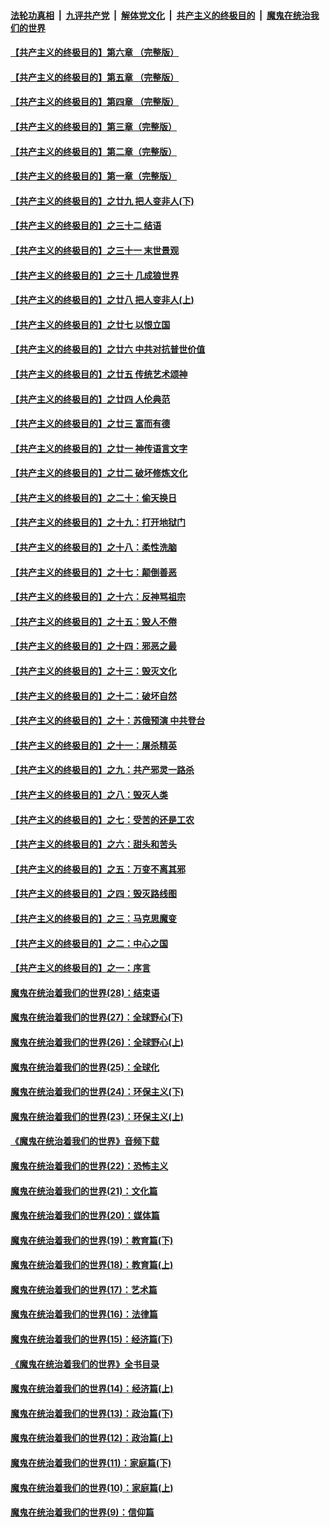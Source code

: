 ####  [法轮功真相](../../../../basic/blob/master/README.md?t=05130701) &nbsp;|&nbsp; [九评共产党](../../../../9ping.md/blob/master/README.md?t=05130701) &nbsp;|&nbsp; [解体党文化](../../../../jtdwh.md/blob/master/README.md?t=05130701)  &nbsp;|&nbsp; [共产主义的终极目的](../../../../gczydzjmd.md/blob/master/README.md?t=05130701) &nbsp;|&nbsp; [魔鬼在统治我们的世界](../../../../mgztzwmdsj.md/blob/master/README.md?t=05130701) 

#### [【共产主义的终极目的】第六章 （完整版）](../pages/nsc422/n11428913.md?t=05130701) 

#### [【共产主义的终极目的】第五章 （完整版）](../pages/nsc422/n11428912.md?t=05130701) 

#### [【共产主义的终极目的】第四章 （完整版）](../pages/nsc422/n11428907.md?t=05130701) 

#### [【共产主义的终极目的】第三章（完整版）](../pages/nsc422/n11428848.md?t=05130701) 

#### [【共产主义的终极目的】第二章（完整版）](../pages/nsc422/n11428831.md?t=05130701) 

#### [【共产主义的终极目的】第一章（完整版）](../pages/nsc422/n11417651.md?t=05130701) 

#### [【共产主义的终极目的】之廿九 把人变非人(下)](../pages/nsc422/n11344140.md?t=05130701) 

#### [【共产主义的终极目的】之三十二 结语](../pages/nsc422/n11360535.md?t=05130701) 

#### [【共产主义的终极目的】之三十一 末世景观](../pages/nsc422/n11351129.md?t=05130701) 

#### [【共产主义的终极目的】之三十 几成狼世界](../pages/nsc422/n11348280.md?t=05130701) 

#### [【共产主义的终极目的】之廿八 把人变非人(上)](../pages/nsc422/n11340492.md?t=05130701) 

#### [【共产主义的终极目的】之廿七 以恨立国](../pages/nsc422/n11336944.md?t=05130701) 

#### [【共产主义的终极目的】之廿六 中共对抗普世价值](../pages/nsc422/n11324785.md?t=05130701) 

#### [【共产主义的终极目的】之廿五 传统艺术颂神](../pages/nsc422/n11296396.md?t=05130701) 

#### [【共产主义的终极目的】之廿四 人伦典范](../pages/nsc422/n11296397.md?t=05130701) 

#### [【共产主义的终极目的】之廿三 富而有德](../pages/nsc422/n11283598.md?t=05130701) 

#### [【共产主义的终极目的】之廿一 神传语言文字](../pages/nsc422/n11263265.md?t=05130701) 

#### [【共产主义的终极目的】之廿二 破坏修炼文化](../pages/nsc422/n11245728.md?t=05130701) 

#### [【共产主义的终极目的】之二十：偷天换日](../pages/nsc422/n11238846.md?t=05130701) 

#### [【共产主义的终极目的】之十九：打开地狱门](../pages/nsc422/n11206376.md?t=05130701) 

#### [【共产主义的终极目的】之十八：柔性洗脑](../pages/nsc422/n11199994.md?t=05130701) 

#### [【共产主义的终极目的】之十七：颠倒善恶](../pages/nsc422/n11179782.md?t=05130701) 

#### [【共产主义的终极目的】之十六：反神骂祖宗](../pages/nsc422/n11166798.md?t=05130701) 

#### [【共产主义的终极目的】之十五：毁人不倦](../pages/nsc422/n11166792.md?t=05130701) 

#### [【共产主义的终极目的】之十四：邪恶之最](../pages/nsc422/n11150249.md?t=05130701) 

#### [【共产主义的终极目的】之十三：毁灭文化](../pages/nsc422/n11135227.md?t=05130701) 

#### [【共产主义的终极目的】之十二：破坏自然](../pages/nsc422/n11135214.md?t=05130701) 

#### [【共产主义的终极目的】之十：苏俄预演 中共登台](../pages/nsc422/n11118424.md?t=05130701) 

#### [【共产主义的终极目的】之十一：屠杀精英](../pages/nsc422/n11118442.md?t=05130701) 

#### [【共产主义的终极目的】之九：共产邪灵一路杀](../pages/nsc422/n11114139.md?t=05130701) 

#### [【共产主义的终极目的】之八：毁灭人类](../pages/nsc422/n11108503.md?t=05130701) 

#### [【共产主义的终极目的】之七：受苦的还是工农](../pages/nsc422/n11101809.md?t=05130701) 

#### [【共产主义的终极目的】之六：甜头和苦头](../pages/nsc422/n11096971.md?t=05130701) 

#### [【共产主义的终极目的】之五：万变不离其邪](../pages/nsc422/n11091285.md?t=05130701) 

#### [【共产主义的终极目的】之四：毁灭路线图](../pages/nsc422/n11086284.md?t=05130701) 

#### [【共产主义的终极目的】之三：马克思魔变](../pages/nsc422/n11061941.md?t=05130701) 

#### [【共产主义的终极目的】之二：中心之国](../pages/nsc422/n11047728.md?t=05130701) 

#### [【共产主义的终极目的】之一：序言](../pages/nsc422/n11086077.md?t=05130701) 

#### [魔鬼在统治着我们的世界(28)：结束语](../pages/nsc422/n10936246.md?t=05130701) 

#### [魔鬼在统治着我们的世界(27)：全球野心(下)](../pages/nsc422/n10928319.md?t=05130701) 

#### [魔鬼在统治着我们的世界(26)：全球野心(上)](../pages/nsc422/n10900318.md?t=05130701) 

#### [魔鬼在统治着我们的世界(25)：全球化](../pages/nsc422/n10788205.md?t=05130701) 

#### [魔鬼在统治着我们的世界(24)：环保主义(下)](../pages/nsc422/n10695307.md?t=05130701) 

#### [魔鬼在统治着我们的世界(23)：环保主义(上)](../pages/nsc422/n10688613.md?t=05130701) 

#### [《魔鬼在统治着我们的世界》音频下载](../pages/nsc422/n10635553.md?t=05130701) 

#### [魔鬼在统治着我们的世界(22)：恐怖主义](../pages/nsc422/n10614727.md?t=05130701) 

#### [魔鬼在统治着我们的世界(21)：文化篇](../pages/nsc422/n10597706.md?t=05130701) 

#### [魔鬼在统治着我们的世界(20)：媒体篇](../pages/nsc422/n10586579.md?t=05130701) 

#### [魔鬼在统治着我们的世界(19)：教育篇(下)](../pages/nsc422/n10564808.md?t=05130701) 

#### [魔鬼在统治着我们的世界(18)：教育篇(上)](../pages/nsc422/n10526970.md?t=05130701) 

#### [魔鬼在统治着我们的世界(17)：艺术篇](../pages/nsc422/n10499093.md?t=05130701) 

#### [魔鬼在统治着我们的世界(16)：法律篇](../pages/nsc422/n10485969.md?t=05130701) 

#### [魔鬼在统治着我们的世界(15)：经济篇(下)](../pages/nsc422/n10469975.md?t=05130701) 

#### [《魔鬼在统治着我们的世界》全书目录](../pages/nsc422/n10464261.md?t=05130701) 

#### [魔鬼在统治着我们的世界(14)：经济篇(上)](../pages/nsc422/n10457370.md?t=05130701) 

#### [魔鬼在统治着我们的世界(13)：政治篇(下)](../pages/nsc422/n10448270.md?t=05130701) 

#### [魔鬼在统治着我们的世界(12)：政治篇(上)](../pages/nsc422/n10444576.md?t=05130701) 

#### [魔鬼在统治着我们的世界(11)：家庭篇(下)](../pages/nsc422/n10440961.md?t=05130701) 

#### [魔鬼在统治着我们的世界(10)：家庭篇(上)](../pages/nsc422/n10435448.md?t=05130701) 

#### [魔鬼在统治着我们的世界(9)：信仰篇](../pages/nsc422/n10432159.md?t=05130701) 


